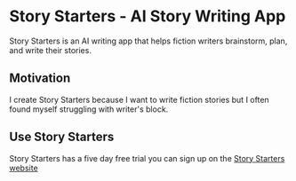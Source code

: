 # Story Starters -  AI Story Writing App

Story Starters is an AI writing app that helps fiction writers brainstorm, plan, and write their stories.

## Motivation
I create Story Starters because I want to write fiction stories but I often found myself struggling with writer's block.

## Use Story Starters
Story Starters has a five day free trial you can sign up on the [Story Starters website](https://www.storystarters.co/)
